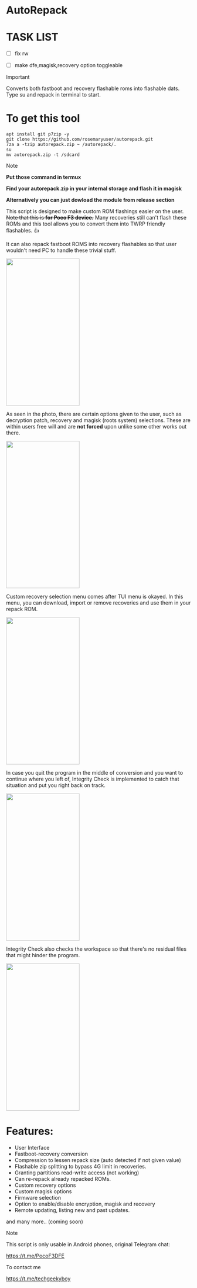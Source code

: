 # AutoRepack


# TASK LIST
- [ ] fix rw
- [ ] make dfe,magisk,recovery option toggleable 


>[!IMPORTANT]
>Converts both fastboot and recovery flashable roms into flashable dats. Type su and repack in terminal to start.
>
# To get this tool
```
apt install git p7zip -y
git clone https://github.com/rosemaryuser/autorepack.git
7za a -tzip autorepack.zip ~ /autorepack/.
su
mv autorepack.zip -t /sdcard
```
>[!NOTE]
>__Put those command in termux__
>
>__Find your autorepack.zip in your internal storage and flash it in magisk__
>
>__Alternatively you can just dowload the module from release section__ 

This script is designed to make custom ROM flashings easier on the user. ~~Note that this is **for Poco F3 device.**~~
Many recoveries still can't flash these ROMs and this tool allows you to convert them into TWRP friendly flashables. :+1:

It can also repack fastboot ROMS into recovery flashables so that user wouldn't need PC to handle these trivial stuff.

<img src="https://i.ibb.co/tH5VH1X/Screenshot-20220123-221636-Termux.png" width="200" height="400" />

As seen in the photo, there are certain options given to the user,
such as decryption patch, recovery and magisk (roots system) selections.
These are within users free will and are **not forced** upon unlike some other works out there.

<img src="https://i.ibb.co/zRHbNgG/Screenshot-20220123-221421-Termux.png" width="200" height="400" />

Custom recovery selection menu comes after TUI menu is okayed. In this menu, you can download, import
or remove recoveries and use them in your repack ROM.

<img src="https://i.ibb.co/k3KSZsk/Screenshot-20220123-221249-Termux.png" width="200" height="400" />

In case you quit the program in the middle of conversion and you want to continue where you left of,
Integrity Check is implemented to catch that situation and put you right back on track.

<img src="https://i.ibb.co/pLTHtkV/Screenshot-20220123-221311-Termux.png" width="200" height="400" />

Integrity Check also checks the workspace so that there's no residual files that might hinder the program.

<img src="https://i.ibb.co/Rpmq2Rd/Screenshot-20220123-221617-Termux.png" width="200" height="400" />

# Features:

- User Interface
- Fastboot-recovery conversion
- Compression to lessen repack size (auto detected if not given value)
- Flashable zip splitting to bypass 4G limit in recoveries.
- Granting partitions read-write access (not working)
- Can re-repack already repacked ROMs.
- Custom recovery options
- Custom magisk options
- Firmware selection
- Option to enable/disable encryption, magisk and recovery
- Remote updating, listing new and past updates.

and many more.. (coming soon)

>[!NOTE]
>This script is only usable in Android phones, original Telegram chat:
>
>https://t.me/PocoF3DFE
>
>To contact me
>
>https://t.me/techgeekyboy

